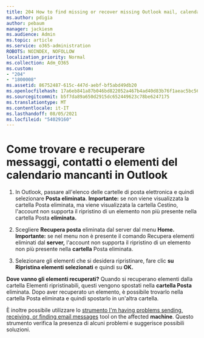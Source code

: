 ```yaml
---
title: 204 How to find missing or recover missing Outlook mail, calendar or contacts
ms.author: pdigia
author: pebaum
manager: jackiesm
ms.audience: Admin
ms.topic: article
ms.service: o365-administration
ROBOTS: NOINDEX, NOFOLLOW
localization_priority: Normal
ms.collection: Adm_O365
ms.custom:
- "204"
- "1800008"
ms.assetid: 86752487-615c-447d-aebf-bf5abd49db20
ms.openlocfilehash: 17a6eb841a87b046bd822052a467b4ad40d83b76f1aeac5bc56bea29b4d9a755
ms.sourcegitcommit: b5f7da89a650d2915dc652449623c78be6247175
ms.translationtype: MT
ms.contentlocale: it-IT
ms.lasthandoff: 08/05/2021
ms.locfileid: "54029160"
---
```

# <a name="how-to-find-and-recover-missing-messages-contacts-or-calendar-items-in-outlook"></a>Come trovare e recuperare messaggi, contatti o elementi del calendario mancanti in Outlook

1. In Outlook, passare all'elenco delle cartelle di posta elettronica e quindi selezionare **Posta eliminata**. **Importante:** se non viene  visualizzata la cartella Posta  eliminata, ma viene visualizzata la cartella Cestino, l'account non supporta il ripristino di un elemento non più presente nella cartella Posta **eliminata.**

2. Scegliere **Recupera posta** eliminata dal server dal menu **Home.** **Importante:** se nel menu non è presente il comando Recupera elementi eliminati dal **server,** l'account non supporta il ripristino di un elemento non più presente nella **cartella** Posta eliminata.

3. Selezionare gli elementi che si desidera ripristinare, fare clic **su Ripristina elementi selezionati** e quindi su **OK.**

**Dove vanno gli elementi recuperati?** Quando si recuperano elementi dalla cartella Elementi ripristinabili, questi vengono spostati nella **cartella Posta** eliminata. Dopo aver recuperato un elemento, è  possibile trovarlo nella cartella Posta eliminata e quindi spostarlo in un'altra cartella.

È inoltre possibile utilizzare lo [strumento I'm having problems sending, receiving, or finding email messages](https://aka.ms/SaRA-OutlookSendReceive) tool on the affected **machine**. Questo strumento verifica la presenza di alcuni problemi e suggerisce possibili soluzioni.

